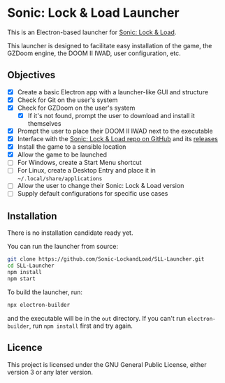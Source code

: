 # Sonic: Lock & Load Launcher

This is an Electron-based launcher for [Sonic: Lock & Load](https://sonic-lockandload.github.io).

This launcher is designed to facilitate easy installation of the game, the
GZDoom engine, the DOOM II IWAD, user configuration, etc.

## Objectives

+ [X] Create a basic Electron app with a launcher-like GUI and structure
+ [X] Check for Git on the user's system
+ [X] Check for GZDoom on the user's system
  + [X] If it's not found, prompt the user to download and install it themselves
+ [X] Prompt the user to place their DOOM II IWAD next to the executable
+ [X] Interface with the [Sonic: Lock & Load repo on GitHub](https://github.com/Sonic-LockandLoad/Sonic-LockandLoad) and its [releases](https://github.com/Sonic-LockandLoad/Sonic-LockandLoad/releases)
+ [X] Install the game to a sensible location
+ [X] Allow the game to be launched
+ [ ] For Windows, create a Start Menu shortcut
+ [ ] For Linux, create a Desktop Entry and place it in `~/.local/share/applications`
+ [ ] Allow the user to change their Sonic: Lock & Load version
+ [ ] Supply default configurations for specific use cases

## Installation

There is no installation candidate ready yet.

You can run the launcher from source:

```sh
git clone https://github.com/Sonic-LockandLoad/SLL-Launcher.git
cd SLL-Launcher
npm install
npm start
```

To build the launcher, run:

```sh
npx electron-builder
```

and the executable will be in the `out` directory. If you can't run `electron-builder`,
run `npm install` first and try again.

## Licence

This project is licensed under the GNU General Public License, either version 3
or any later version.
